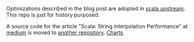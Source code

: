 Optimizations described in the blog post are adopted in [scala upstream](https://github.com/scala/scala/pull/6093). This repo is just for history purposed.

A source code for the article "Scala: String Interpolation Performance" at [medium]([https://medium.com/@dkomanov/scala-serialization-419d175c888a](https://medium.com/@dkomanov/scala-string-interpolation-performance-21dc85e83afd)) is moved to [another repository]([https://github.com/dkomanov/stuff/tree/master/src/com/komanov/serialization](https://github.com/dkomanov/stuff/tree/master/src/com/komanov/stringformat)). [Charts](https://komanov.com/charts/scala-string-format/).
